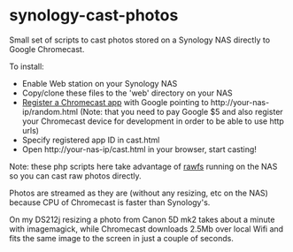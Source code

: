 synology-cast-photos
====================

Small set of scripts to cast photos stored on a Synology NAS directly to Google Chromecast.

To install:

- Enable Web station on your Synology NAS
- Copy/clone these files to the 'web' directory on your NAS
- [Register a Chromecast app](https://cast.google.com/publish/) with Google pointing to http://your-nas-ip/random.html
  (Note: that you need to pay Google $5 and also register your Chromecast device for development in order to be able to use http urls)
- Specify registered app ID in cast.html
- Open http://your-nas-ip/cast.html in your browser, start casting!

Note: these php scripts here take advantage of [rawfs](http://github.com/angryziber/rawfs) running on the NAS so you can cast
raw photos directly.

Photos are streamed as they are (without any resizing, etc on the NAS) because CPU of Chromecast is faster than Synology's.

On my DS212j resizing a photo from Canon 5D mk2 takes about a minute with imagemagick, while Chromecast downloads 2.5Mb
over local Wifi and fits the same image to the screen in just a couple of seconds.
